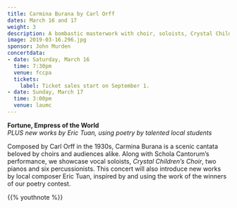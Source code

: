 ```yaml
---
title: Carmina Burana by Carl Orff
dates: March 16 and 17
weight: 3
description: A bombastic masterwork with choir, soloists, Crystal Children’s Choir, two pianos and six percussionists. Plus new works by Eric Tuan, using poetry by local students
image: 2019-03-16.296.jpg
sponsor: John Murden
concertdata:
- date: Saturday, March 16
  time: 7:30pm
  venue: fccpa
  tickets:
    label: Ticket sales start on September 1.
- date: Sunday, March 17
  time: 3:00pm
  venue: laumc
---
```


**Fortune, Empress of the World**  
_PLUS new works by Eric Tuan, using poetry by talented local students_

Composed by Carl Orff in the 1930s, Carmina Burana is a scenic cantata beloved
by choirs and audiences alike.  Along with Schola Cantorum’s performance, we
showcase vocal soloists, _Crystal Children’s Choir_, two pianos and six
percussionists.  This concert will also introduce new works by local composer
Eric Tuan, inspired by and using the work of the winners of our poetry contest.

{{% youthnote %}}
